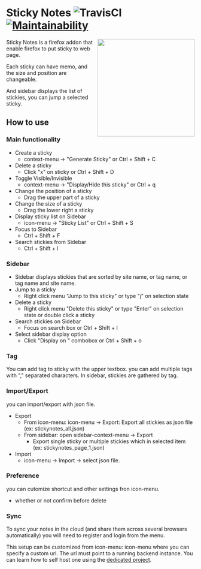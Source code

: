 # Sticky Notes ![TravisCI](https://travis-ci.org/kumabook/stickynotes.svg?branch=master) [![Maintainability](https://api.codeclimate.com/v1/badges/a540669cdb0a586d0c58/maintainability)](https://codeclimate.com/github/kumabook/stickynotes/maintainability)

<img align="right" height="260" src="icon.png">
Sticky Notes is a firefox addon that enable firefox to put sticky to web page.

Each sticky can have memo, and the size and position are changeable.

And sidebar displays the list of stickies, you can jump a selected sticky.


## How to use

### Main functionality

- Create a sticky
  - context-menu -> "Generate Sticky" or Ctrl + Shift + C
- Delete a sticky
  - Click "x" on sticky or Ctrl + Shift + D
- Toggle Visible/Invisible
  - context-menu -> "Display/Hide this sticky" or Ctrl + q
- Change the position of a sticky
  - Drag the upper part of a sticky
- Change the size of a sticky
  - Drag the lower right a sticky
- Display sticky list on Sidebar
  - icon-menu -> "Sticky List" or Ctrl + Shift + S
- Focus to Sidebar
  - Ctrl + Shift + F
- Search stickies from Sidebar
  - Ctrl + Shift + l

### Sidebar

- Sidebar displays stickies that are sorted by site name, or tag name, or tag name and site name.
- Jump to a sticky
  - Right click menu "Jump to this sticky" or type "j" on selection state
- Delete a sticky
  - Right click menu "Delete this sticky" or type "Enter" on selection state or double click a sticky
- Search stickies on Sidebar
  - Focus on search box or Ctrl + Shift + l
- Select sidebar display option
  - Click "Display on " combobox or Ctrl + Shift + o

### Tag
You can add tag to sticky with the upper textbox.
you can add multiple tags with "," separated characters.
In sidebar, stickies are gathered by tag.

### Import/Export
you can import/export with json file.

- Export
  - From icon-menu: icon-menu -> Export: Export all stickies as json file (ex: stickynotes_all.json)
  - From sidebar: open sidebar-context-menu -> Export
     - Export single sticky or multiple stickies which in selected item (ex: stickynotes_page_1.json)
- Import
  - icon-menu -> Import -> select json file.

### Preference
you can cutomize shortcut and other settings fron icon-menu.

- whether or not confirm before delete

### Sync

To sync your notes in the cloud (and share them across several browsers automatically) you will need to register and login from the menu.

This setup can be customized from icon-menu: icon-menu where you can specify a custom url. The url must point to a running backend instance. You can learn how to self host one using the [dedicated project](https://github.com/kumabook/stickynotes-backend/).
